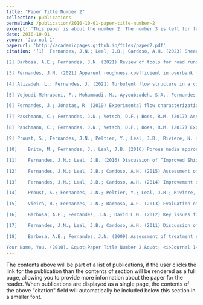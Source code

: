 ```yaml
---
title: "Paper Title Number 2"
collection: publications
permalink: /publication/2010-10-01-paper-title-number-2
excerpt: 'This paper is about the number 2. The number 3 is left for future work.'
date: 2010-10-01
venue: 'Journal 1'
paperurl: 'http://academicpages.github.io/files/paper2.pdf'
citation: '[1]	Fernandes, J.N.; Leal, J.B.; Cardoso, A.H. (2023) Shear layer development and fully developed flows in compound channels, em revisão na Water Resources Management<br> <br> 

[2]	Barbosa, A.E.; Fernandes, J.N. (2021) Review of tools for road runoff quality prediction and application to European roads, Water Science & Technology, https://doi.org/10.2166/wst.2021.427<br> <br> 

[3]	Fernandes, J.N. (2021) Apparent roughness coefficient in overbank flows, SN Applied Sciences, 2021, 3(7), 696<br> <br> 

[4]	Alizadeh, L.; Fernandes, J. (2021) Turbulent flow structure in a confluence: influence of tributaries width and discharge ratios. Water (MDPI), 2021, 13(4), 465

[5]	Vojoudi Mehrabani, F., Mohammadi, M., Ayyoubzadeh, S.A., Fernandes, J.N., Ferreira, R.M.L. (2020) Turbulent flow structure in a vegetated non-prismatic compound channel. River Research and Applications, 2020, 36(9), pp. 1868–1878<br> <br> 

[6]	Fernandes, J.; Jónatas, R. (2019) Experimental flow characterization in a spiral vortex drop shaft, Water Science and Technology, Vol. 80 (2), pp. 274-281<br> <br> 

[7]	Paschmann, C.; Fernandes, J.N.; Vetsch, D.F.; Boes, R.M. (2017) Assessment of flow field and sediment flux at alpine desanding facilities, International Journal of River Basin Management, vol. 15(3), pp. 287-295<br> <br> 

[8]	Paschmann, C.; Fernandes, J.N.; Vetsch, D.F.; Boes, R.M. (2017) Experimental setup for flow and sediment flux characterization at desanding facilities, Flow measurement and instrumentation, vol. 54, pp. 197-204<br> <br> 

[9]	Proust, S.; Fernandes, J.N.; Peltier, Y.; Leal, J.B.; Riviere, N. (2017) Mixing layer and coherent structures in compound channel flows: Effects of transverse flow, velocity ratio, and vertical confinement, Water Resources Research, vol.53(4)<br> <br> 

[10]	Brito, M.; Fernandes, J.; Leal, J.B. (2016) Porous media approach for RANS simulation of compound open-channel flows with submerged vegetated floodplains, Environmental Fluid Mechanics, vol.16(6), pp. 1247-1266<br> <br> 

[11]	Fernandes, J.N.; Leal, J.B. (2016) Discussion of “Improved Shiono and Knight Method for Overflow Modeling” by Hossien K., Ramin A., Abdolreza Z. and Esmaeil K. Journal of Hydrologic Engineering, vol. 21(10) <br> <br> 

[12]	Fernandes, J.N.; Leal, J.B.; Cardoso, A.H. (2015) Assessment of stage-discharge predictors for compound open-channels, Flow measurement and instrumentation, vol. 45, pp. 62-67<br> <br> 

[13]	Fernandes, J.N.; Leal, J.B.; Cardoso, A.H. (2014) Improvement of the Lateral Distribution Method based on the mixing layer theory, Advances in Water Resources, vol. 69, pp. 159-167<br> <br> 

[14]	Proust, S.; Fernandes, J.N.; Peltier, Y.; Leal, J.B.; Riviere, N.; Cardoso, A.H. (2013) Turbulent non-uniform flows in straight compound open-channels, Journal of Hydraulic Research, vol. 51(6), pp. 656-667<br> <br> 

[15]	Vieira, R.; Fernandes, J.N.; Barbosa, A.E. (2013) Evaluation of the impacts of road runoff in a Mediterranean reservoir in Portugal, Environmental Monitoring and Assessment, vol. 185(9), pp. 7659-7673<br> <br> 

[16]	Barbosa, A.E.; Fernandes, J.N.; David L.M. (2012) Key issues for sustainable urban stormwater management, Water Research, vol. 46(20), pp. 6787-6798<br> <br> 

[17]	Fernandes, J.N.; Leal, J.B.; Cardoso, A.H. (2011) Discussion of “Apparent friction coefficient in straight Compound Channels” by Moreta, P. and Martin-Vide, J., Journal of Hydraulic Research, vol. 49(6) <br> <br> 

[18]	Barbosa, A.E.; Fernandes, J.N. (2009) Assessment of treatment systems for highway runoff pollution control in Portugal, Water Science & Technology, vol. 59(9), pp. 1733-1742<br> <br> 

Your Name, You. (2010). &quot;Paper Title Number 2.&quot; <i>Journal 1</i>. 1(2).'
---
```


The contents above will be part of a list of publications, if the user clicks the link for the publication than the contents of section will be rendered as a full page, allowing you to provide more information about the paper for the reader. When publications are displayed as a single page, the contents of the above "citation" field will automatically be included below this section in a smaller font.

